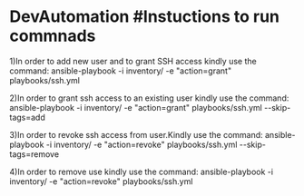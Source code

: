 # DevAutomation #Instuctions to run commnads
1)In order to add new user and to grant SSH access kindly use the command:
ansible-playbook -i inventory/ -e "action=grant" playbooks/ssh.yml

2)In order to grant ssh access to an existing user kindly use the command: 
ansible-playbook -i inventory/ -e "action=grant" playbooks/ssh.yml --skip-tags=add

3)In order to revoke ssh access from user.Kindly use the command: 
ansible-playbook -i inventory/ -e "action=revoke" playbooks/ssh.yml --skip-tags=remove

4)In order to remove use kindly use the command:
ansible-playbook -i inventory/ -e "action=revoke" playbooks/ssh.yml


